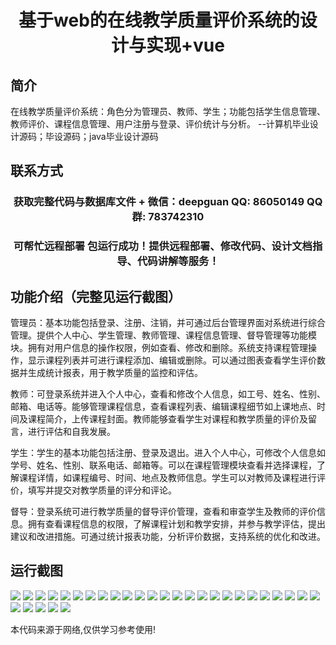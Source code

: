 <p><h1 align="center">基于web的在线教学质量评价系统的设计与实现+vue</h1></p>

## 简介
在线教学质量评价系统：角色分为管理员、教师、学生；功能包括学生信息管理、教师评价、课程信息管理、用户注册与登录、评价统计与分析。    --计算机毕业设计源码；毕设源码；java毕业设计源码


## 联系方式
<p><h3 align="center">获取完整代码与数据库文件 + 微信：deepguan QQ: 86050149 QQ群: 783742310</h3></p>
<p><h3 align="center">可帮忙远程部署 包运行成功！提供远程部署、修改代码、设计文档指导、代码讲解等服务！</h3></p>

## 功能介绍（完整见运行截图）
管理员：基本功能包括登录、注册、注销，并可通过后台管理界面对系统进行综合管理。提供个人中心、学生管理、教师管理、课程信息管理、督导管理等功能模块。拥有对用户信息的操作权限，例如查看、修改和删除。系统支持课程管理操作，显示课程列表并可进行课程添加、编辑或删除。可以通过图表查看学生评价数据并生成统计报表，用于教学质量的监控和评估。

教师：可登录系统并进入个人中心，查看和修改个人信息，如工号、姓名、性别、邮箱、电话等。能够管理课程信息，查看课程列表、编辑课程细节如上课地点、时间及课程简介，上传课程封面。教师能够查看学生对课程和教学质量的评价及留言，进行评估和自我发展。

学生：学生的基本功能包括注册、登录及退出。进入个人中心，可修改个人信息如学号、姓名、性别、联系电话、邮箱等。可以在课程管理模块查看并选择课程，了解课程详情，如课程编号、时间、地点及教师信息。学生可以对教师及课程进行评价，填写并提交对教学质量的评分和评论。

督导：登录系统可进行教学质量的督导评价管理，查看和审查学生及教师的评价信息。拥有查看课程信息的权限，了解课程计划和教学安排，并参与教学评估，提出建议和改进措施。可通过统计报表功能，分析评价数据，支持系统的优化和改进。


## 运行截图
![](img/001.jpg)
![](img/002.jpg)
![](img/003.jpg)
![](img/004.jpg)
![](img/005.jpg)
![](img/006.jpg)
![](img/007.jpg)
![](img/008.jpg)
![](img/009.jpg)
![](img/010.jpg)
![](img/011.jpg)
![](img/012.jpg)
![](img/013.jpg)
![](img/014.jpg)
![](img/015.jpg)
![](img/016.jpg)
![](img/017.jpg)
![](img/018.jpg)
![](img/019.jpg)
![](img/020.jpg)
![](img/021.jpg)
![](img/022.jpg)
![](img/023.jpg)
![](img/024.jpg)
![](img/025.jpg)
![](img/026.jpg)
![](img/027.jpg)
![](img/028.jpg)
![](img/029.jpg)
![](img/030.jpg)

<p>本代码来源于网络,仅供学习参考使用!</p>
